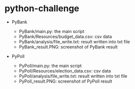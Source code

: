# python-challenge

* PyBank
  - PyBank/main.py: the main script
  - PyBank/Resources/budget_data.csv: csv data
  - PyBank/analysis/file_write.txt: result written into txt file
  - PyBank_result.PNG: screenshot of PyBank result
 
* PyPoll
  - PyPoll/main.py: the main script
  - PyPoll/Resources/election_data.csv: csv data
  - PyPoll/analysis/file_write.txt: result written into txt file
  - PyPoll_result.PNG: screenshot of PyPoll result

